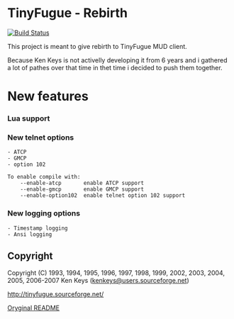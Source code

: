 TinyFugue - Rebirth
=====================

[![Build Status](https://travis-ci.org/ingwarsw/tinyfugue.svg?branch=master)](https://travis-ci.org/destor/tinyfugue)

This project is meant to give rebirth to TinyFugue MUD client.

Because Ken Keys is not activelly developing it from 6 years and i gathered a lot of pathes over that time in thet time i decided to push them together.

# New features

### Lua support

### New telnet options

	- ATCP
	- GMCP
	- option 102


```
To enable compile with:
	--enable-atcp		enable ATCP support	
	--enable-gmcp		enable GMCP support	
	--enable-option102	enable telnet option 102 support	
```

### New logging options

	- Timestamp logging
	- Ansi logging

## Copyright

Copyright (C) 1993, 1994, 1995, 1996, 1997, 1998, 1999, 2002, 2003, 2004, 2005, 2006-2007 Ken Keys (kenkeys@users.sourceforge.net)

http://tinyfugue.sourceforge.net/

[Oryginal README](README.orig)
